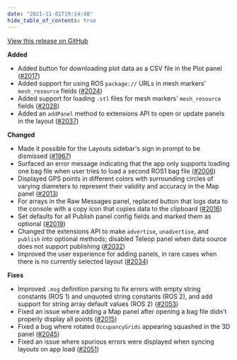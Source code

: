 ```yaml
---
date: "2021-11-01T19:14:48"
hide_table_of_contents: true
---
```

[View this release on GitHub](https://github.com/foxglove/studio/releases/tag/v0.21.0)

**Added**
- Added button for downloading plot data as a CSV file in the Plot panel ([#2017](https://github.com/foxglove/studio/pull/2017))
- Added support for using ROS `package://` URLs in mesh markers' `mesh_resource` fields ([#2024](https://github.com/foxglove/studio/pull/2024))
- Added support for loading `.stl` files for mesh markers' `mesh_resource` fields ([#2028](https://github.com/foxglove/studio/pull/2028))
- Added an `addPanel` method to extensions API to open or update panels in the layout ([#2037](https://github.com/foxglove/studio/pull/2037))

**Changed**
- Made it possible for the Layouts sidebar's sign in prompt to be dismissed ([#1967](https://github.com/foxglove/studio/pull/1967))
- Surfaced an error message indicating that the app only supports loading one bag file when user tries to load a second ROS1 bag file ([#2006](https://github.com/foxglove/studio/pull/2006))
- Displayed GPS points in different colors with surrounding circles of varying diameters to represent their validity and accuracy in the Map panel ([#2013](https://github.com/foxglove/studio/pull/2013))
- For arrays in the Raw Messages panel, replaced button that logs data to the console with a copy icon that copies data to the clipboard ([#2016](https://github.com/foxglove/studio/pull/2016))
- Set defaults for all Publish panel config fields and marked them as optional ([#2019](https://github.com/foxglove/studio/pull/2019))
- Changed the extensions API to make `advertise`, `unadvertise`, and `publish` into optional methods; disabled Teleop panel when data source does not support publishing ([#2032](https://github.com/foxglove/studio/pull/2032))
- Improved the user experience for adding panels, in rare cases when there is no currently selected layout ([#2034](https://github.com/foxglove/studio/pull/2034))

**Fixes**
- Improved `.msg` definition parsing to fix errors with empty string constants (ROS 1) and unquoted string constants (ROS 2), and add support for string array default values (ROS 2) ([#2053](https://github.com/foxglove/studio/pull/2053))
- Fixed an issue where adding a Map panel after opening a bag file didn't properly display all points ([#2015](https://github.com/foxglove/studio/pull/2015)) 
- Fixed a bug where rotated `OccupancyGrids` appearing squashed in the 3D panel ([#2045](https://github.com/foxglove/studio/pull/2045))
- Fixed an issue where spurious errors were displayed when syncing layouts on app load ([#2051](https://github.com/foxglove/studio/pull/2051))